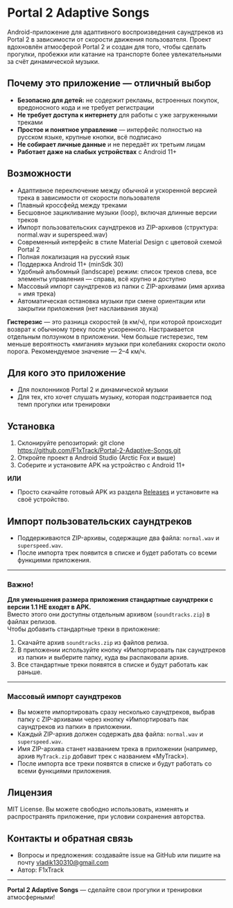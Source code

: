 # Portal 2 Adaptive Songs

Android-приложение для адаптивного воспроизведения саундтреков из Portal 2 в зависимости от скорости движения пользователя. Проект вдохновлён атмосферой Portal 2 и создан для того, чтобы сделать прогулки, пробежки или катание на транспорте более увлекательными за счёт динамической музыки.

## Почему это приложение — отличный выбор
- **Безопасно для детей:** не содержит рекламы, встроенных покупок, вредоносного кода и не требует регистрации
- **Не требует доступа к интернету** для работы с уже загруженными треками
- **Простое и понятное управление** — интерфейс полностью на русском языке, крупные кнопки, всё подписано
- **Не собирает личные данные** и не передаёт их третьим лицам
- **Работает даже на слабых устройствах** с Android 11+

## Возможности
- Адаптивное переключение между обычной и ускоренной версией трека в зависимости от скорости пользователя
- Плавный кроссфейд между треками
- Бесшовное зацикливание музыки (loop), включая длинные версии треков
- Импорт пользовательских саундтреков из ZIP-архивов (структура: normal.wav и superspeed.wav)
- Современный интерфейс в стиле Material Design с цветовой схемой Portal 2
- Полная локализация на русский язык
- Поддержка Android 11+ (minSdk 30)
- Удобный альбомный (landscape) режим: список треков слева, все элементы управления — справа, всё крупно и доступно
- Массовый импорт саундтреков из папки с ZIP-архивами (имя архива = имя трека)
- Автоматическая остановка музыки при смене ориентации или закрытии приложения (нет наслаивания звука)

**Гистерезис** — это разница скоростей (в км/ч), при которой происходит возврат к обычному треку после ускоренного. Настраивается отдельным ползунком в приложении. Чем больше гистерезис, тем меньше вероятность «мигания» музыки при колебаниях скорости около порога. Рекомендуемое значение — 2–4 км/ч.

## Для кого это приложение
- Для поклонников Portal 2 и динамической музыки
- Для тех, кто хочет слушать музыку, которая подстраивается под темп прогулки или тренировки

## Установка
1. Склонируйте репозиторий:
   git clone https://github.com/F1xTrack/Portal-2-Adaptive-Songs.git
2. Откройте проект в Android Studio (Arctic Fox и выше)
3. Соберите и установите APK на устройство с Android 11+

**ИЛИ**

- Просто скачайте готовый APK из раздела [Releases](https://github.com/yourusername/portal2-adaptive-songs/releases) и установите на своё устройство.

## Импорт пользовательских саундтреков
- Поддерживаются ZIP-архивы, содержащие два файла: `normal.wav` и `superspeed.wav`.
- После импорта трек появится в списке и будет работать со всеми функциями приложения.

---

### Важно!  
**Для уменьшения размера приложения стандартные саундтреки с версии 1.1 НЕ входят в APK.**  
Вместо этого они доступны отдельным архивом (`soundtracks.zip`) в файлах релизов.  
Чтобы добавить стандартные треки в приложение:
1. Скачайте архив `soundtracks.zip` из файлов релиза.
2. В приложении используйте кнопку «Импортировать пак саундтреков из папки» и выберите папку, куда вы распаковали архив.
3. Все стандартные треки появятся в списке и будут работать как раньше.

---

### Массовый импорт саундтреков
- Вы можете импортировать сразу несколько саундтреков, выбрав папку с ZIP-архивами через кнопку «Импортировать пак саундтреков из папки» в приложении.
- Каждый ZIP-архив должен содержать два файла: `normal.wav` и `superspeed.wav`.
- Имя ZIP-архива станет названием трека в приложении (например, архив `MyTrack.zip` добавит трек с названием «MyTrack»).
- После импорта все треки появятся в списке и будут работать со всеми функциями приложения.

## Лицензия
MIT License. Вы можете свободно использовать, изменять и распространять приложение, при условии сохранения авторства.

## Контакты и обратная связь
- Вопросы и предложения: создавайте issue на GitHub или пишите на почту vladik130310@gmail.com
- Автор: F1xTrack

---

**Portal 2 Adaptive Songs** — сделайте свои прогулки и тренировки атмосферными!
